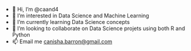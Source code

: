 - 👋 Hi, I’m @caand4
- 👀 I’m interested in Data Science and Machine Learning 
- 🌱 I’m currently learning Data Science concepts
- 💞️ I’m looking to collaborate on Data Science projets using both R and Python 
- 📫 Email me canisha.barron@gmail.com 

<!---
caand4/caand4 is a ✨ special ✨ repository because its `README.md` (this file) appears on your GitHub profile.
You can click the Preview link to take a look at your changes.
--->
